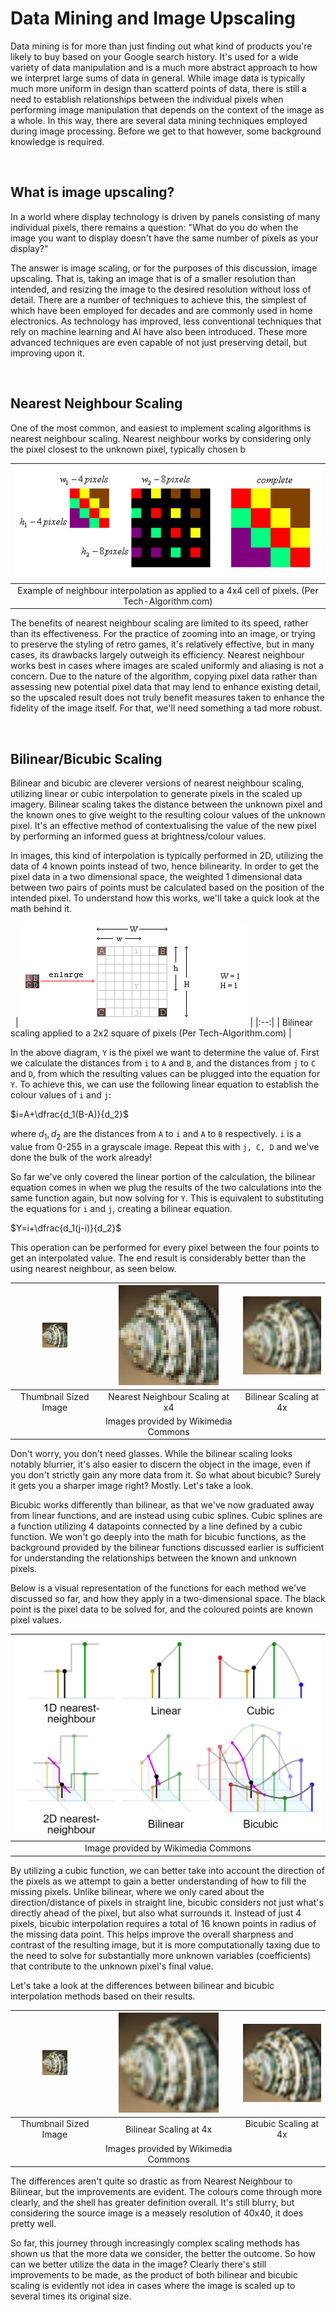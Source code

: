 # Data Mining and Image Upscaling

Data mining is for more than just finding out what kind of products you're likely to buy based on your Google search history. It's used for a wide variety of data manipulation and is a much more abstract approach to how we interpret large sums of data in general. While image data is typically much more uniform in design than scatterd points of data, there is still a need to establish relationships between the individual pixels when performing image manipulation that depends on the context of the image as a whole. In this way, there are several data mining techniques employed during image processing. Before we get to that however, some background knowledge is required.

&nbsp;
## What is image upscaling?

In a world where display technology is driven by panels consisting of many individual pixels, there remains a question: "What do you do when the image you want to display doesn't have the same number of pixels as your display?"

The answer is image scaling, or for the purposes of this discussion, image upscaling. That is, taking an image that is of a smaller resolution than intended, and resizing the image to the desired resolution without loss of detail. There are a number of techniques to achieve this, the simplest of which have been employed for decades and are commonly used in home electronics. As technology has improved, less conventional techniques that rely on machine learning and AI have also been introduced. These more advanced techniques are even capable of not just preserving detail, but improving upon it. 

&nbsp;
## Nearest Neighbour Scaling

One of the most common, and easiest to implement scaling algorithms is nearest neighbour scaling. Nearest neighbour works by considering only the pixel closest to the unknown pixel, typically chosen b 

| ![Example of Nearest Neighbour Implementation](nneighbor01.png) |
|:--:|
|Example of neighbour interpolation as applied to a 4x4 cell of pixels. (Per Tech-Algorithm.com)|


The benefits of nearest neighbour scaling are limited to its speed, rather than its effectiveness. For the practice of zooming into an image, or trying to preserve the styling of retro games, it's relatively effective, but in many cases, its drawbacks largely outweigh its efficiency. Nearest neighbour works best in cases where images are scaled uniformly and aliasing is not a concern. Due to the nature of the algorithm, copying pixel data rather than assessing new potential pixel data that may lend to enhance existing detail, so the upscaled result does not truly benefit measures taken to enhance the fidelity of the image itself. For that, we'll need something a tad more robust.  

&nbsp;
## Bilinear/Bicubic Scaling

Bilinear and bicubic are cleverer versions of nearest neighbour scaling, utilizing linear or cubic interpolation to generate pixels in the scaled up imagery. Bilinear scaling takes the distance between the unknown pixel and the known ones to give weight to the resulting colour values of the unknown pixel. It's an effective method of contextualising the value of the new pixel by performing an informed guess at brightness/colour values. 

In images, this kind of interpolation is typically performed in 2D, utilizing the data of 4 known points instead of two, hence bilinearity. In order to get the pixel data in a two dimensional space, the weighted 1 dimensional data between two pairs of points must be calculated based on the position of the intended pixel. To understand how this works, we'll take a quick look at the math behind it.

&nbsp;
| ![Bilinear Scaling Example](bilinear.png) |
|:--:|
| Bilinear scaling applied to a 2x2 square of pixels (Per Tech-Algorithm.com) |

In the above diagram, `Y` is the pixel we want to determine the value of. First we calculate the distances from `i` to `A` and `B`, and the distances from `j` to `C` and `D`, from which the resulting values can be plugged into the equation for `Y`. To achieve this, we can use the following linear equation to establish the colour values of `i` and `j`:

$i=A+\dfrac{d_1(B-A)}{d_2}$ 

where $d_1, d_2$ are the distances from `A` to `i` and `A` to `B` respectively. `i` is a value from 0-255 in a grayscale image. Repeat this with `j, C, D` and we've done the bulk of the work already!

So far we've only covered the linear portion of the calculation, the bilinear equation comes in when we plug the results of the two calculations into the same function again, but now solving for `Y`. This is equivalent to substituting the equations for `i` and `j`, creating a bilinear equation. 

$Y=i+\dfrac{d_1(j-i)}{d_2}$

This operation can be performed for every pixel between the four points to get an interpolated value. The end result is considerably better than the using nearest neighbour, as seen below.

| <center><img src="shell40x40.png" alt="drawing" width="40" /></center> | <center><img src="nnshell.png" alt="drawing" width="160"/> </center>| <center><img src="bilinshell.png" alt="drawing" width="160"/></center> |
|:--:|:--:|:--:|
|Thumbnail Sized Image| Nearest Neighbour Scaling at x4 | Bilinear Scaling at 4x |
||Images provided by Wikimedia Commons||

Don't worry, you don't need glasses. While the bilinear scaling looks notably blurrier, it's also easier to discern the object in the image, even if you don't strictly gain any more data from it. So what about bicubic? Surely it gets you a sharper image right? Mostly. Let's take a look.

Bicubic works differently than bilinear, as that we've now graduated away from linear functions, and are instead using cubic splines. Cubic splines are a function utilizing 4 datapoints connected by a line defined by a cubic function. We won't go deeply into the math for bicubic functions, as the background provided by the bilinear functions discussed earlier is sufficient for understanding the relationships between the known and unknown pixels.

Below is a visual representation of the functions for each method we've discussed so far, and how they apply in a two-dimensional space. The black point is the pixel data to be solved for, and the coloured points are known pixel values.

|<center><img src="bicomparison.png" alt="drawing" width="100%"/></center>|
|:--:|
|Image provided by Wikimedia Commons|

By utilizing a cubic function, we can better take into account the direction of the pixels as we attempt to gain a better understanding of how to fill the missing pixels. Unlike bilinear, where we only cared about the direction/distance of pixels in straight line, bicubic considers not just what's directly ahead of the pixel, but also what surrounds it. Instead of just 4 pixels, bicubic interpolation requires a total of 16 known points in radius of the missing data point. This helps improve the overall sharpness and contrast of the resulting image, but it is more computationally taxing due to the need to solve for substantially more unknown variables (coefficients) that contribute to the unknown pixel's final value.

Let's take a look at the differences between bilinear and bicubic interpolation methods based on their results.

| <center><img src="shell40x40.png" alt="drawing" width="40" /></center> | <center><img src="bilinshell.png" alt="drawing" width="160"/> </center>| <center><img src="bicubshell.png" alt="drawing" width="160"/></center> |
|:--:|:--:|:--:|
|Thumbnail Sized Image| Bilinear Scaling at 4x | Bicubic Scaling at 4x |
||Images provided by Wikimedia Commons||

The differences aren't quite so drastic as from Nearest Neighbour to Bilinear, but the improvements are evident. The colours come through more clearly, and the shell has greater definition overall. It's still blurry, but considering the source image is a measely resolution of 40x40, it does pretty well.

So far, this journey through increasingly complex scaling methods has shown us that the more data we consider, the better the outcome. So how can we better utilize the data in the image? Clearly there's still improvements to be made, as the product of both bilinear and bicubic scaling is evidently not idea in cases where the image is scaled up to several times its original size.